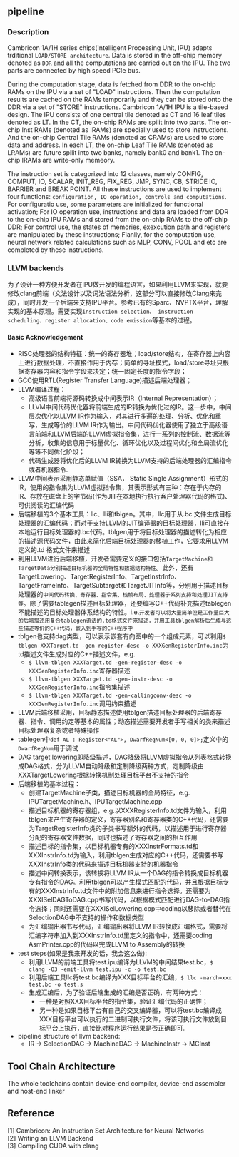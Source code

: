 ## pipeline
### Description
Cambricon 1A/1H series chips(Intelligent Processing Unit, IPU) adapts trditional `LOAD/STORE architecture`. Data is stored in the off-chip memory denoted as `DDR` and all the computations are carried out on the IPU. The two parts are connected by high speed PCIe bus.

During the computation stage, data is fetched from DDR to the on-chip RAMs on the IPU via a set of "LOAD" instructions. Then the computation results are cached on the RAMs temporarily and they can be stored onto the DDR via a set of "STORE" instructions.
Cambricon 1A/1H IPU is a tile-based design. The IPU consists of one central tile denoted as CT and 16 leaf tiles denoted as LT. In the CT, the on-chip RAMs are spilit into two parts. The on-chip Inst RAMs (denoted as IRAMs) are specially used to store instructions. And the on-chip Central Tile RAMs (denoted as CRAMs) are used to store data and address. In each LT, the on-chip Leaf Tile RAMs (denoted as LRAMs) are future spilit into two banks, namely bank0 and bank1. The on-chip IRAMs are write-only memeory.

The instruction set is categorized into 12 classes, namely CONFIG, COMPUT, IO, SCALAR, INIT_REG, FIX_REG, JMP, SYNC, CB, STRIDE IO, BARRIER and BREAK POINT. All these instructions are used to implement four functions: `configuration, IO operation, controls and computations`. For configuratio use, some parameters are initialized for functional activation; For IO operation use, instructions and data are loaded from DDR to the on-chip IPU RAMs and stored from the on-chip RAMs to the off-chip DDR; For control use, the states of memories, exexcution path and registers are manipulated by these instructions; Fianlly, for the computation use, neural network related calculations such as MLP, CONV, POOL and etc are completed by these instructions.

### LLVM backends
为了设计一种方便开发者在IPU做开发的编程语言，如果利用LLVM来实现，就要修改clang前端（文法设计以及词法语法分析，这部分可以直接修改Clang来完成），同时开发一个后端来支持IPU平台。参考已有的Sparc、NVPTX平台，理解实现的基本原理。需要实现`instruction selection、 instruction scheduling、register allocation、code emission`等基本的过程。

#### Basic Acknowledgement
- RISC处理器的结构特征：统一的寄存器堆；load/store结构，在寄存器上内容上进行数据处理，不直接作用于内存；简单的寻址模式，load/store寻址只根据寄存器内容和指令字段来决定；统一固定长度的指令字段；
- GCC使用RTL(Register Transfer Language)描述后端处理器；
- LLVM编译过程：
  - 高级语言前端将源码转换成中间表示IR（Internal Representation）；
  - LLVM中间代码优化器将前端生成的IR转换为优化过的IR。这一步中，中间层次优化以LLVM IR作为输入，对其进行多遍的处理、分析、优化和重写，生成等价的LLVM IR作为输出。中间代码优化器使用了独立于高级语言前端和LLVM后端的LLVM虚拟指令集，进行一系列的控制流、数据流等分析，收集的信息用于标量优化、循环优化以及过程间优化和全局流优化等等不同优化阶段；
  - 代码生成器将优化后的LLVM IR转换为LLVM支持的后端处理器的汇编指令或者机器指令.
- LLVM中间表示采用静态单赋值（SSA， Static Single Assignment）形式的IR，使用的指令集为LLVM虚拟指令集，其表示形式有三种：存在于内存的IR、存放在磁盘上的字节码(作为JIT在本地执行执行客户处理器代码的格式)、可供阅读的汇编代码
- 后端移植的3个基本工具：llc、lli和tblgen。其中，llc用于从.bc 文件生成目标处理器的汇编代码；而对于支持LLVM的JIT编译器的目标处理器，lli可直接在本地运行目标处理器的.bc代码。tblgen用于将目标处理器的描述转化为相应的描述源代码文件，由此来简化后端目标处理器的移植工作，它要求用LLVM 定义的.td 格式文件来描述
- 利用LLVM进行后端移植，开发者需要定义的接口包括`TargetMachine和TargetData分别描述目标机器的全局特性和数据结构特性`。此外，还有TargetLowering、TargetRegisterInfo、TargetInstrInfo、TargetFrameInfo、TargetSubtarget和TargetJITInfo等，分别用于描述目标处理器的`中间代码转换、寄存器、指令集、栈帧布局、处理器子系列支持和处理JIT支持等`。除了需要tablegen描述目标处理器，还要编写C++代码补充描述tablegen不能描述的目标处理器体系结构的特性。i.e.`开发者可以将大量简单但是工作量巨大的后端描述用复合tablegen语法的.td格式文件来描述，并用工具tblgen解析后生成与这些描述等价的C++代码，嵌入到手写的C++程序中`
- tblgen也支持dag类型，可以表示嵌套有向图中的一个组成元素，可以利用`$ tblgen XXXTarget.td -gen-register-desc -o XXXGenRegisterInfo.inc`为td描述文件生成对应的C++描述文件，e.g.
  - `$ llvm-tblgen XXXTarget.td -gen-register-desc -o XXXGenRegisterInfo.inc`寄存器描述
  - `$ llvm-tblgen XXXTarget.td -gen-instr-desc -o XXXGenRegisterInfo.inc`指令集描述
  - `$ llvm-tblgen XXXTarget.td -gen-callingconv-desc -o XXXGenRegisterInfo.inc`调用约束描述
- LLVM后端移植采用，目标静态描述使用tblgen描述目标处理器的后端寄存器、指令、调用约定等基本的属性；动态描述需要开发者手写相关的类来描述目标处理器复杂或者特殊操作
- tablegen中```def AL : Register<"AL">, DwarfRegNum<[0, 0, 0]>;```定义中的`DwarfRegNum`用于调试
- DAG target lowering即降级描述，DAG降级将LLVM虚拟指令从列表格式转换成DAG格式，分为LLVM自动降级和定制降级两种方式，定制降级由XXXTargetLowering根据转换机制处理目标平台不支持的指令
- 后端移植的基本过程：
  - 创建TargetMachine子类，描述目标机器的全局特征，e.g. IPUTargetMachine.h、IPUTargetMachine.cpp
  - 描述目标机器的寄存器组，e.g.以XXXRegisterInfo.td文件为输入，利用tblgen来产生寄存器的定义，寄存器别名和寄存器类的C++代码，还需要为TargetRegisterInfo类的子类书写额外的代码，以描述用于进行寄存器分配的寄存器文件数据，同时也描述了寄存器之间的相互作用
  - 描述目标的指令集，以目标机器专有的XXXInstrFormats.td和XXXInstrInfo.td为输入，利用tblgen生成对应的C++代码，还需要书写XXXInstrInfo类的代码来描述目标机器支持的机器指令
  - 描述中间转换表示，该转换将LLVM IR从一个DAG的指令转换成目标机器专有指令的DAG。利用tblgen可以产生模式匹配的代码，并且根据目标专有的XXXInstrInfo.td文件中的附加信息来进行指令选择。还需要为XXXISelDAGToDAG.cpp书写代码，以根据模式匹配进行DAG-to-DAG指令选择；同时还需要在XXXISelLowering.cpp中coding以移除或者替代在SelectionDAG中不支持的操作和数据类型
  - 为汇编输出器书写代码，汇编输出器将LLVM IR转换成汇编格式，需要将汇编字符串加入到XXXInstrInfo.td里定义的指令中，还需要coding AsmPrinter.cpp的代码以完成LLVM to Assembly的转换
- test steps(如果是我来开发的话，我会这么做):
  - 利用LLVM的前端工具将test.ipu编译为LLVM的中间结果test.bc，`$ clang -O3 -emit-llvm test.ipu -c -o test.bc`
  - 利用后端工具llc将test.bc编译为XXX目标平台的汇编，`$ llc -march=xxx test.bc -o test.s`
  - 生成汇编后，为了验证后端生成的汇编是否正确，有两种方式：
    - 一种是对照XXX目标平台的指令集，验证汇编代码的正确性；
    - 另一种是如果目标平台有自己的交叉编译器，可以将test.bc编译成XXX目标平台可以执行的二进制可执行文件，将该可执行文件放到目标平台上执行，直接比对程序运行结果是否正确即可.
- pipeline structure of llvm backend:
    - IR -> SelectionDAG -> MachineDAG -> MachineInstr -> MCInst  

## Tool Chain Architecture
The whole toolchains contain device-end compiler, device-end assembler and host-end linker
  
## Reference
[1] Cambricon: An Instruction Set Architecture for Neural Networks</br>
[2] Writing an LLVM Backend<br>
[3] Compiling CUDA with clang<br>
